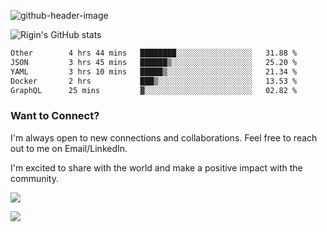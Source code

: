 
![github-header-image](https://github.com/riginoommen/riginoommen/assets/3840244/889cae65-df55-4cda-86cc-bf21bf1f2e96)

![Rigin's GitHub stats](https://github-readme-stats.vercel.app/api?username=riginoommen\&show_icons=true\&show=reviews,discussions_started,discussions_answered,prs_merged,prs_merged_percentage)


<!--START_SECTION:waka-->

```txt
Other        4 hrs 44 mins   ████████░░░░░░░░░░░░░░░░░   31.88 %
JSON         3 hrs 45 mins   ██████▒░░░░░░░░░░░░░░░░░░   25.20 %
YAML         3 hrs 10 mins   █████▒░░░░░░░░░░░░░░░░░░░   21.34 %
Docker       2 hrs           ███▒░░░░░░░░░░░░░░░░░░░░░   13.53 %
GraphQL      25 mins         ▓░░░░░░░░░░░░░░░░░░░░░░░░   02.82 %
```

<!--END_SECTION:waka-->

### Want to Connect?

I'm always open to new connections and collaborations. Feel free to reach out to me on Email/LinkedIn.

I'm excited to share with the world and make a positive impact with the community.

![](https://komarev.com/ghpvc/?username=riginoommen)

![](https://hit.yhype.me/github/profile?user_id=3840244)

